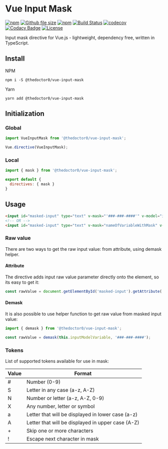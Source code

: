 # Vue Input Mask

[![npm](https://img.shields.io/npm/v/@thedoctor0/vue-input-mask.svg)](https://www.npmjs.com/package/@thedoctor0/vue-input-mask)
[![Github file size](https://img.shields.io/github/size/TheDoctor0/vue-input-mask/dist/vue-input-mask.min.js.svg)](https://raw.githubusercontent.com/TheDoctor0/vue-input-mask/master/dist/vue-input-mask.min.js)
[![npm](https://img.shields.io/npm/dm/@thedoctor0/vue-input-mask.svg)](https://www.npmjs.com/package/@thedoctor0/vue-input-mask) [![Build Status](https://travis-ci.org/TheDoctor0/vue-input-mask.png)](https://travis-ci.org/TheDoctor0/vue-input-mask) [![codecov](https://codecov.io/gh/TheDoctor0/vue-input-mask/branch/master/graph/badge.svg)](https://codecov.io/gh/TheDoctor0/vue-input-mask) [![Codacy Badge](https://api.codacy.com/project/badge/Grade/ece5812eaab84684be369ba6534a8614)](https://app.codacy.com/app/dawid.janik95/vue-input-mask) [![License](https://img.shields.io/github/license/TheDoctor0/vue-input-mask.svg)](https://github.com/TheDoctor0/vue-input-mask/blob/master/LICENSE)

Input mask directive for Vue.js - lightweight, dependency free, written in TypeScript.

## Install
NPM
```shell
npm i -S @thedoctor0/vue-input-mask
```

Yarn
```shell
yarn add @thedoctor0/vue-input-mask
```

## Initialization

### Global

```javascript
import VueInputMask from '@thedoctor0/vue-input-mask';

Vue.directive(VueInputMask);
```

### Local

```javascript
import { mask } from '@thedoctor0/vue-input-mask';

export default {
  directives: { mask }
}
```

## Usage

```html
<input id="masked-input" type="text" v-mask="'###-###-####'" v-model="inputModelVariable">
<!-- OR -->
<input id="masked-input" type="text" v-mask="nameOfVariableWithMask" v-model="inputModelVariable">
```

### Raw value

There are two ways to get the raw input value: from attribute, using demask helper.

#### Attribute

The directive adds input raw value parameter directly onto the element, so its easy to get it:

```javascript
const rawValue = document.getElementById('masked-input').getAttribute('raw-value');
```

#### Demask

It is also possible to use helper function to get raw value from masked input value:

```javascript
import { demask } from '@thedoctor0/vue-input-mask';

const rawValue = demask(this.inputModelVariable, '###-###-####');
```

### Tokens

List of supported tokens available for use in mask:

| Value | Format                                             |
|-------|----------------------------------------------------|
| #     | Number (0-9)                                       |
| S     | Letter in any case (a-z, A-Z)                      |
| N     | Number or letter (a-z, A-Z, 0-9)                   |
| X     | Any number, letter or symbol                       |
| a     | Letter that will be displayed in lower case (a-z)  |
| A     | Letter that will be displayed in upper case (A-Z)  |
| +     | Skip one or more characters                        |
| !     | Escape next character in mask                      |

